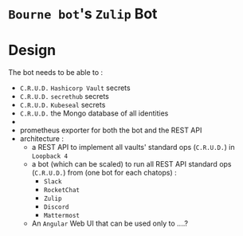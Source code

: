 # `Bourne bot`'s `Zulip` Bot

# Design

The bot needs to be able to :

- `C.R.U.D.` `Hashicorp Vault` secrets
- `C.R.U.D.` `secrethub` secrets
- `C.R.U.D.` `Kubeseal` secrets
- `C.R.U.D.` the Mongo database of all identities
-
- prometheus exporter for both the bot and the REST API
- architecture :
  - a REST API to implement all vaults' standard ops (`C.R.U.D.`) in `Loopback 4`
  - a bot (which can be scaled) to run all REST API standard ops (`C.R.U.D.`) from (one bot for each chatops) :
    - `Slack`
    - `RocketChat`
    - `Zulip`
    - `Discord`
    - `Mattermost`
  - An `Angular` Web UI that can be used only to ....?
